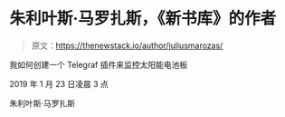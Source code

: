 # 朱利叶斯·马罗扎斯，《新书库》的作者

> 原文：<https://thenewstack.io/author/juliusmarozas/>

我如何创建一个 Telegraf 插件来监控太阳能电池板

2019 年 1 月 23 日凌晨 3 点

朱利叶斯·马罗扎斯